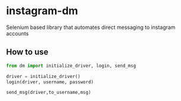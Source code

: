 # instagram-dm
 Selenium based library that automates direct messaging to instagram accounts

## How to use

```py
from dm import initialize_driver, login, send_msg

driver = initialize_driver()
login(driver, username, password)

send_msg(driver,to_username,msg)
```
